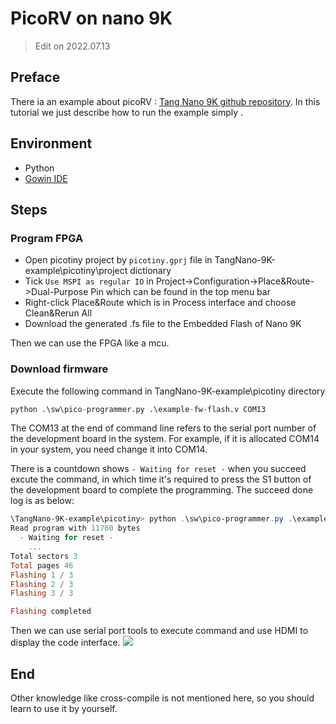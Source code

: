 # PicoRV on nano 9K

> Edit on 2022.07.13

## Preface

There ia an example about picoRV : [Tang Nano 9K github repository](https://github.com/sipeed/TangNano-9K-example/tree/main/picotiny).
In this tutorial we just describe how to run the example simply .

## Environment

- Python
- [Gowin IDE](./../../Tang-Nano-Doc/install-the-ide.md)

## Steps

### Program FPGA

- Open picotiny project by `picotiny.gprj` file in TangNano-9K-example\picotiny\project dictionary
- Tick `Use MSPI as regular IO` in Project->Configuration->Place&Route->Dual-Purpose Pin which can be found in the top menu bar
- Right-click Place&Route which is in Process interface and choose Clean&Rerun All 
- Download the generated .fs file to the Embedded Flash of Nano 9K

Then we can use the FPGA like a mcu.

### Download firmware

Execute the following command in TangNano-9K-example\picotiny directory

```python
python .\sw\pico-programmer.py .\example-fw-flash.v COM13
```

The COM13 at the end of command line refers to the serial port number of the development board in the system.
For example, if it is allocated COM14 in your system, you need change it into COM14.

There is a countdown shows `- Waiting for reset -` when you succeed excute the command, in which time it's required to press the S1 button of the development board to complete the programming. 
The succeed done log is as below:

```powershell
\TangNano-9K-example\picotiny> python .\sw\pico-programmer.py .\example-fw-flash.v COM13
Read program with 11760 bytes
  - Waiting for reset -
    ...
Total sectors 3
Total pages 46
Flashing 1 / 3
Flashing 2 / 3
Flashing 3 / 3

Flashing completed
```

Then we can use serial port tools to execute command and use HDMI to display the code interface.
![](./../../../../../zh/tang/Tang-Nano-9K/nano_9k/picorv.jpg)

## End

Other knowledge like cross-compile is not mentioned here, so you should learn to use it by yourself.

